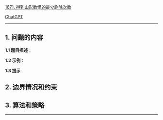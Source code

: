 [1671. 得到山形数组的最少删除次数](https://leetcode.cn/problems/minimum-number-of-removals-to-make-mountain-array)

[ChatGPT](chat.openai.com)

---

## 1. 问题的内容
**1.1 题目描述**：

**1.2 示例**：

**1.3 提示**:

## 2. 边界情况和约束


## 3. 算法和策略

---

